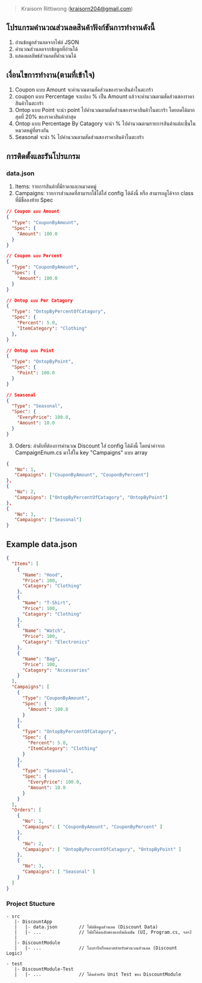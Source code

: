﻿> Kraisorn Rittiwong (kraisorn204@gmail.com)

## โปรแกรมคำนวณส่วนลดสินค้าฟังก์ชันการทำงานดังนี้
1. อ่านข้อมูลส่วนลดจากไฟล์ JSON
2. คำนวณส่วนลดจากข้อมูลที่อ่านได้
3. แสดงผลลัพธ์ส่วนลดที่คำนวณได้

## เงื่อนไขการทำงาน(ตามที่เข้าใจ)
1. Coupon แบบ Amount จะคำนวณตามสัดส่วนของราคาสินค้าในตะกร้า
2. coupon แบบ Percentage จะแปลง % เป็น Amount แล้วจะคำนวณตามสัดส่วนของราคาสินค้าในตะกร้า
3. Ontop แบบ Point จะนำ point ไปคำนวณตามสัดส่วนของราคาสินค้าในตะกร้า โดยลดได้มากสุดที่ 20% ของราคาสินค้าล่าสุด
4. Ontop แบบ Percentage By Catagory จะนำ % ไปคำนวณตามรายการสินค้าแต่ละชิ้นในหมวดหมู่ที่ตรงกัน
5. Seasonal จะนำ % ไปคำนวณตามสัดส่วนของราคาสินค้าในตะกร้า


## การติดตั้งและรันโปรแกรม
### data.json
1. Items: รายการสินค้าที่มีราคาและหมวดหมู่
2. Campaigns: รายการส่วนลดที่สามารถใช้ได้ใส่ config ได้ดังนี้
หรือ สามารถดูได้จาก class ที่มีชื่อลงท้าย Spec 

```json
// Coupon แบบ Amount
{
  "Type": "CouponByAmount",
  "Spec": {
    "Amount": 100.0
  }
}

// Coupon แบบ Percent
{
  "Type": "CouponByAmount",
  "Spec": {
    "Amount": 100.0
  }
}

// Ontop แบบ Per Catagory
{
  "Type": "OntopByPercentOfCatagory",
  "Spec": {
    "Percent": 5.0,
    "ItemCategory": "Clothing"
  },
}

// Ontop แบบ Point
{
  "Type": "OntopByPoint",
  "Spec": {
    "Point": 100.0
  }
}

// Seasonal
{
  "Type": "Seasonal",
  "Spec": {
    "EveryPrice": 100.0,
    "Amount": 10.0
  }
}
```

      
3. Oders: ลำดับที่ต้องการคำนวณ Discount ใส่ config ได้ดังนี้
โดยนำค่าจาก CampaignEnum.cs มาใส่ใน key "Campaigns" แบบ array

```json
{
   "No": 1,
   "Campaigns": ["CouponByAmount", "CouponByPercent"]
},
{
   "No": 2,
   "Campaigns": ["OntopByPercentOfCatagory", "OntopByPoint"]
},
{
   "No": 3,
   "Campaigns": ["Seasonal"]
}
```

## Example data.json
```json
{
  "Items": [
    {
      "Name": "Hood",
      "Price": 100,
      "Catagory": "Clothing"
    },
    {
      "Name": "T-Shirt",
      "Price": 100,
      "Catagory": "Clothing"
    },
    {
      "Name": "Watch",
      "Price": 100,
      "Catagory": "Electronics"
    },
    {
      "Name": "Bag",
      "Price": 100,
      "Catagory": "Accessories"
    }
  ],
  "Campaigns": [
    {
      "Type": "CouponByAmount",
      "Spec": {
        "Amount": 100.0
      }
    },
    {
      "Type": "OntopByPercentOfCatagory",
      "Spec": {
        "Percent": 5.0,
        "ItemCategory": "Clothing"
      }
    },
    {
      "Type": "Seasonal",
      "Spec": {
        "EveryPrice": 100.0,
        "Amount": 10.0
      }
    }
  ],
  "Orders": [
    {
      "No": 1,
      "Campaigns": [ "CouponByAmount", "CouponByPercent" ]
    },
    {
      "No": 2,
      "Campaigns": [ "OntopByPercentOfCatagory", "OntopByPoint" ]
    },
    {
      "No": 3,
      "Campaigns": [ "Seasonal" ]
    }
  ]
}
```


### Project Stucture
```
- src
   |- DiscountApp
   |   |- data.json        // ไฟล์ข้อมูลส่วนลด (Discount Data)
   |   |- ...              // ไฟล์โค้ดหลักของแอปพลิเคชัน (UI, Program.cs, ฯลฯ)
   |
   |- DiscountModule
   |   |- ...              // ไลบรารีหรือคลาสสำหรับคำนวณส่วนลด (Discount Logic)

- test
   |- DiscountModule-Test
   |   |- ...              // โค้ดสำหรับ Unit Test ของ DiscountModule
```
